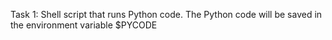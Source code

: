 Task 1: Shell script that runs Python code.
The Python code will be saved in the environment variable $PYCODE
